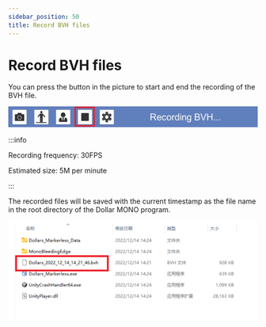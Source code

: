 ```yaml
---
sidebar_position: 50
title: Record BVH files
---
```


# Record BVH files

You can press the button in the picture to start and end the recording of the BVH file.

![](../img/2023-10-20_22_49_40-806424_940206.png#center)

:::info

Recording frequency: 30FPS

Estimated size: 5M per minute

:::

The recorded files will be saved with the current timestamp as the file name in the root directory of the Dollar MONO program.

![](../img/Fl6Q4YjY87r8iBedfrMyncM6LFMK.png#center)